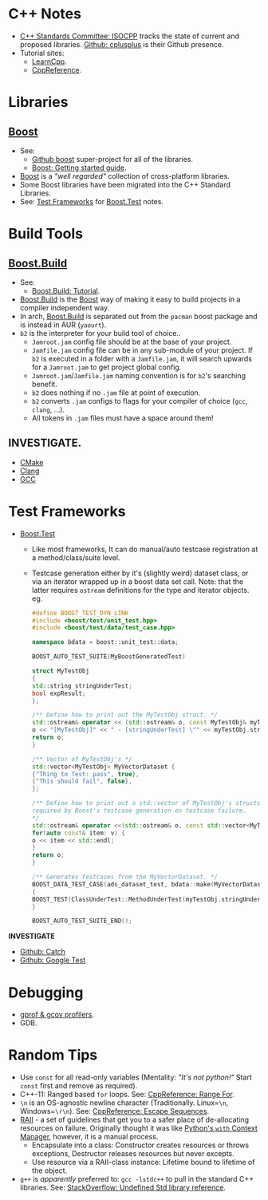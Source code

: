 C++ Notes
=========

* [C++ Standards Committee: ISOCPP] tracks the state of current and proposed
  libraries. [Github: cplusplus] is their Github presence.
* Tutorial sites:
    * [LearnCpp].
    * [CppReference].


Libraries
=========

[Boost]
-------

* See:
    * [Github boost] super-project for all of the libraries.
    * [Boost: Getting started guide].
* [Boost] is a _"well regarded"_ collection of cross-platform libraries.
* Some Boost libraries have been migrated into the C++ Standard Libraries.
* See: [Test Frameworks](#test-frameworks) for [Boost.Test] notes.


Build Tools
===========

[Boost.Build]
-------------

* See:
    * [Boost.Build: Tutorial].
* [Boost.Build] is the [Boost] way of making it easy to build projects in a
  compiler independent way.
* In arch, [Boost.Build] is separated out from the `pacman` boost package and
  is instead in AUR (`yaourt`).
* `b2` is the interpreter for your build tool of choice..
    * `Jamroot.jam` config file should be at the base of your project.
    * `Jamfile.jam` config file can be in any sub-module of your project. If
      `b2` is executed in a folder with a `Jamfile.jam`, it will search upwards
      for a `Jamroot.jam` to get project global config.
    * `Jamroot.jam`/`Jamfile.jam` naming convention is for `b2`'s searching
      benefit.
    * `b2` does nothing if no `.jam` file at point of execution.
    * `b2` converts `.jam` configs to flags for your compiler of choice (`gcc`,
      `clang`, ...).
    * All tokens in `.jam` files must have a space around them!


**INVESTIGATE**.
----------------

* [CMake]
* [Clang]
* [GCC]


Test Frameworks
===============

* [Boost.Test]
    * Like most frameworks, It can do manual/auto testcase registration at a
      method/class/suite level.
    * Testcase generation either by it's (slightly weird) dataset class, or via
      an iterator wrapped up in a boost data set call. Note: that the latter
      requires `ostream` definitions for the type and iterator objects. eg.

      ```cpp
      #define BOOST_TEST_DYN_LINK
      #include <boost/test/unit_test.hpp>
      #include <boost/test/data/test_case.hpp>

      namespace bdata = boost::unit_test::data;

      BOOST_AUTO_TEST_SUITE(MyBoostGeneratedTest)

      struct MyTestObj
      {
      std::string stringUnderTest;
      bool expResult;
      };

      /** Define how to print out the MyTestObj struct. */
      std::ostream& operator << (std::ostream& o, const MyTestObj& myTestObj) {
      o << "[MyTestObj]" << " - [stringUnderTest] \"" << myTestObj.stringUnderTest << "\" - [expResult] " << myTestObj.expResult;
      return o;
      }

      /** Vector of MyTestObj's */
      std::vector<MyTestObj> MyVectorDataset {
      {"Thing to Test: pass", true},
      {"This should fail", false},
      };

      /** Define how to print out a std::vector of MyTestObj's structs. This is
      required by Boost's testcase generation on testcase failure.
      */
      std::ostream& operator <<(std::ostream& o, const std::vector<MyTestObj>& v) {
      for(auto const& item: v) {
      o << item << std::endl;
      }
      return o;
      }

      /** Generates testcases from the MyVectorDataset. */
      BOOST_DATA_TEST_CASE(ads_dataset_test, bdata::make(MyVectorDataset), myTestObj)
      {
      BOOST_TEST(ClassUnderTest::MethodUnderTest(myTestObj.stringUnderTest) == myTestObj.expResult);
      }

      BOOST_AUTO_TEST_SUITE_END();
      ```

**INVESTIGATE**

* [Github: Catch]
* [Github: Google Test]

Debugging
=========

* [gprof & gcov profilers].
* GDB.

Random Tips
===========

* Use `const` for all read-only variables (Mentality: _"It's not python!"_
  Start `const` first and remove as required).
* C++-11: Ranged based `for` loops. See: [CppReference: Range For].
* `\n` is an OS-agnostic newline character (Traditionally. Linux=`\n`,
  Windows=`\r\n`). See: [CppReference: Escape Sequences].
* [RAII] - a set of guidelines that get you to a safer place of de-allocating
  resources on failure. Originally thought it was like [Python's `with` Context
  Manager], however, it is a manual process.
    * Encapsulate into a class: Constructor creates resources or throws
      exceptions, Destructor releases resources but never excepts.
    * Use resource via a RAII-class instance: Lifetime bound to lifetime of the
      object.
* `g++` is _apparently_ preferred to: `gcc -lstdc++` to pull in the standard
  C++ libraries. See: [StackOverflow: Undefined Std library reference].



[C++ Standards Committee: ISOCPP]: http://www.open-std.org/JTC1/SC22/WG21/
[Github: cplusplus]: https://github.com/cplusplus
[LearnCpp]: https://www.learncpp.com
[CppReference]: https://en.cppreference.com/w/

[Boost]: https://www.boost.org
[Github boost]: https://github.com/boostorg/boost
[Boost: Getting started guide]: https://www.boost.org/more/getting_started/index.html
[Boost.Build]: https://boostorg.github.io/build/
[Boost.Build: Tutorial]: https://boostorg.github.io/build/tutorial.html
[Boost.Test]: https://www.boost.org/doc/libs/1_68_0/libs/test/doc/html/index.html

[CMake]: https://cmake.org
[Clang]: https://clang.llvm.org
[GCC]: https://gcc.gnu.org

[Github: Catch]: https://github.com/catchorg/Catch2
[Github: Google Test]: https://github.com/google/googletest

[gprof & gcov profilers]: https://alex.dzyoba.com/blog/gprof-gcov/

[CppReference: Range For]: https://en.cppreference.com/w/cpp/language/range-for
[CppReference: Escape Sequences]: https://en.cppreference.com/w/cpp/language/escape

[RAII]: https://en.cppreference.com/w/cpp/language/raii
[Python's `with` Context Manager]: https://docs.python.org/3/reference/compound_stmts.html#with
[StackOverflow: Undefined Std library reference]: https://stackoverflow.com/questions/28236870/undefined-reference-to-stdcout#28236905

